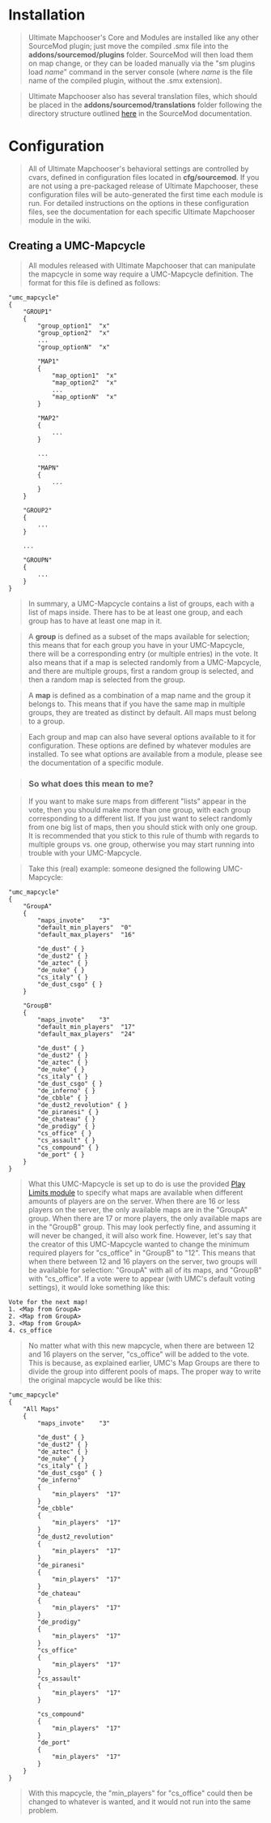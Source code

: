 # Installation #
> Ultimate Mapchooser's Core and Modules are installed like any other SourceMod plugin; just move the compiled .smx file into the **addons/sourcemod/plugins** folder. SourceMod will then load them on map change, or they can be loaded manually via the "sm plugins load _name_" command in the server console (where _name_ is the file name of the compiled plugin, without the .smx extension).

> Ultimate Mapchooser also has several translation files, which should be placed in the **addons/sourcemod/translations** folder following the directory structure outlined [here](http://wiki.alliedmods.net/Translations_(SourceMod_Scripting)#Distributing_Language_Files) in the SourceMod documentation.


# Configuration #
> All of Ultimate Mapchooser's behavioral settings are controlled by cvars, defined in configuration files located in **cfg/sourcemod**. If you are not using a pre-packaged release of Ultimate Mapchooser, these configuration files will be auto-generated the first time each module is run. For detailed instructions on the options in these configuration files, see the documentation for each specific Ultimate Mapchooser module in the wiki.

## Creating a UMC-Mapcycle ##
> All modules released with Ultimate Mapchooser that can manipulate the mapcycle in some way require a UMC-Mapcycle definition. The format for this file is defined as follows:
```
"umc_mapcycle"
{
    "GROUP1"
    {
        "group_option1"  "x"
        "group_option2"  "x"
        ...
        "group_optionN"  "x"

        "MAP1"
        {
            "map_option1"  "x"
            "map_option2"  "x"
            ...
            "map_optionN"  "x"
        }
        
        "MAP2"
        {
            ...
        }
        
        ...

        "MAPN"
        {
            ...
        }
    }

    "GROUP2"
    {
        ...
    }

    ...

    "GROUPN"
    {
        ...
    }
}
```
> In summary, a UMC-Mapcycle contains a list of groups, each with a list of maps inside. There has to be at least one group, and each group has to have at least one map in it.

> A **group** is defined as a subset of the maps available for selection; this means that for each group you have in your UMC-Mapcycle, there will be a corresponding entry (or multiple entries) in the vote. It also means that if a map is selected randomly from a UMC-Mapcycle, and there are multiple groups, first a random group is selected, and then a random map is selected from the group.

> A **map** is defined as a combination of a map name and the group it belongs to. This means that if you have the same map in multiple groups, they are treated as distinct by default. All maps must belong to a group.

> Each group and map can also have several options available to it for configuration. These options are defined by whatever modules are installed. To see what options are available from a module, please see the documentation of a specific module.

> ### So what does this mean to me? ###

> If you want to make sure maps from different "lists" appear in the vote, then you should make more than one group, with each group corresponding to a different list. If you just want to select randomly from one big list of maps, then you should stick with only one group. It is recommended that you stick to this rule of thumb with regards to multiple groups vs. one group, otherwise you may start running into trouble with your UMC-Mapcycle.

> Take this (real) example:  someone designed the following UMC-Mapcycle:
```
"umc_mapcycle"
{
    "GroupA"
    {
        "maps_invote"    "3"
        "default_min_players"  "0"
        "default_max_players"  "16"

        "de_dust" { }
        "de_dust2" { }
        "de_aztec" { }
        "de_nuke" { }
        "cs_italy" { }
        "de_dust_csgo" { }
    }

    "GroupB"
    {
        "maps_invote"    "3"
        "default_min_players"  "17"
        "default_max_players"  "24"

        "de_dust" { }
        "de_dust2" { }
        "de_aztec" { }
        "de_nuke" { }
        "cs_italy" { }
        "de_dust_csgo" { }
        "de_inferno" { }
        "de_cbble" { }
        "de_dust2_revolution" { }
        "de_piranesi" { }
        "de_chateau" { }
        "de_prodigy" { }
        "cs_office" { }
        "cs_assault" { }
        "cs_compound" { }
        "de_port" { }
    }
}
```
> What this UMC-Mapcycle is set up to do is use the provided [Play Limits module](ModulePlayerLimits.md) to specify what maps are available when different amounts of players are on the server. When there are 16 or less players on the server, the only available maps are in the "GroupA" group. When there are 17 or more players, the only available maps are in the "GroupB" group.
> This may look perfectly fine, and assuming it will never be changed, it will also work fine. However, let's say that the creator of this UMC-Mapcycle wanted to change the minimum required players for "cs\_office" in "GroupB" to "12". This means that when there between 12 and 16 players on the server, two groups will be available for selection: "GroupA" with all of its maps, and "GroupB" with "cs\_office". If a vote were to appear (with UMC's default voting settings), it would loke something like this:
```
Vote for the next map!
1. <Map from GroupA>
2. <Map from GroupA>
3. <Map from GroupA>
4. cs_office
```
> No matter what with this new mapcycle, when there are between 12 and 16 players on the server, "cs\_office" will be added to the vote. This is because, as explained earlier, UMC's Map Groups are there to divide the group into different pools of maps.
> The proper way to write the original mapcycle would be like this:
```
"umc_mapcycle"
{
    "All Maps"
    {
        "maps_invote"    "3"

        "de_dust" { }
        "de_dust2" { }
        "de_aztec" { }
        "de_nuke" { }
        "cs_italy" { }
        "de_dust_csgo" { }
        "de_inferno" 
        {
            "min_players"  "17"
        }
        "de_cbble" 
        {
            "min_players"  "17"
        }
        "de_dust2_revolution" 
        {
            "min_players"  "17"
        }
        "de_piranesi" 
        {
            "min_players"  "17"
        }
        "de_chateau" 
        {
            "min_players"  "17"
        }
        "de_prodigy" 
        {
            "min_players"  "17"
        }
        "cs_office" 
        {
            "min_players"  "17"
        }
        "cs_assault" 
        {
            "min_players"  "17"
        }
        
        "cs_compound" 
        {
            "min_players"  "17"
        }
        "de_port" 
        {
            "min_players"  "17"
        }
    }
}
```
> With this mapcycle, the "min\_players" for "cs\_office" could then be changed to whatever is wanted, and it would not run into the same problem.
